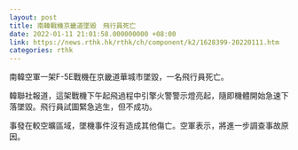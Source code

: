 ```yaml
---
layout: post
title: 南韓戰機京畿道墜毀　飛行員死亡
date: 2022-01-11 21:01:58.000000000 +08:00
link: https://news.rthk.hk/rthk/ch/component/k2/1628399-20220111.htm
categories: rthk
---
```


南韓空軍一架F-5E戰機在京畿道華城市墜毀，一名飛行員死亡。

韓聯社報道，這架戰機下午起飛過程中引擎火警警示燈亮起，隨即機體開始急速下落墜毀。飛行員試圖緊急逃生，但不成功。

事發在較空曠區域，墜機事件沒有造成其他傷亡。空軍表示，將進一步調查事故原因。
